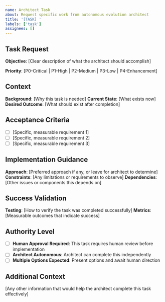 ```yaml
---
name: Architect Task
about: Request specific work from autonomous evolution architect
title: '[TASK] '
labels: ['task']
assignees: []
---
```


## Task Request
**Objective**: [Clear description of what the architect should accomplish]

**Priority**: [P0-Critical | P1-High | P2-Medium | P3-Low | P4-Enhancement]

## Context
**Background**: [Why this task is needed]
**Current State**: [What exists now]
**Desired Outcome**: [What should exist after completion]

## Acceptance Criteria
- [ ] [Specific, measurable requirement 1]
- [ ] [Specific, measurable requirement 2]
- [ ] [Specific, measurable requirement 3]

## Implementation Guidance
**Approach**: [Preferred approach if any, or leave for architect to determine]
**Constraints**: [Any limitations or requirements to observe]
**Dependencies**: [Other issues or components this depends on]

## Success Validation
**Testing**: [How to verify the task was completed successfully]
**Metrics**: [Measurable outcomes that indicate success]

## Authority Level
- [ ] **Human Approval Required**: This task requires human review before implementation
- [ ] **Architect Autonomous**: Architect can complete this independently
- [ ] **Multiple Options Expected**: Present options and await human direction

## Additional Context
[Any other information that would help the architect complete this task effectively]